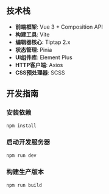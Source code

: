

## 技术栈

- **前端框架**: Vue 3 + Composition API
- **构建工具**: Vite
- **编辑器核心**: Tiptap 2.x
- **状态管理**: Pinia
- **UI组件库**: Element Plus
- **HTTP客户端**: Axios
- **CSS预处理器**: SCSS

## 开发指南

### 安装依赖

```bash
npm install
```

### 启动开发服务器

```bash
npm run dev
```

### 构建生产版本

```bash
npm run build
```
